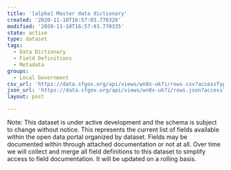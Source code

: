 ```yaml
---
title: '[alpha] Master data dictionary'
created: '2020-11-10T16:57:03.770328'
modified: '2020-11-10T16:57:03.770335'
state: active
type: dataset
tags:
  - Data Dictionary
  - Field Definitions
  - Metadata
groups:
  - Local Government
csv_url: 'https://data.sfgov.org/api/views/wn8x-uk7i/rows.csv?accessType=DOWNLOAD'
json_url: 'https://data.sfgov.org/api/views/wn8x-uk7i/rows.json?accessType=DOWNLOAD'
layout: post

---
```

Note: This dataset is under active development and the schema is subject to change without notice. This represents the current list of fields available within the open data portal organized by dataset. Fields may be documented within through attached documentation or not at all. Over time we will collect and merge all field definitions to this dataset to simplify access to field documentation. It will be updated on a rolling basis.
